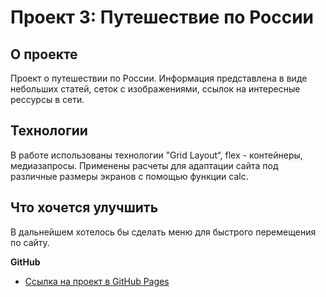 # Проект 3: Путешествие по России

## О проекте ##
Проект о путешествии по России.
Информация представлена в виде небольших статей, сеток с изображениями, ссылок на интересные рессурсы в сети.

## Технологии ##
В работе использованы технологии ”Grid Layout“, flex - контейнеры, медиазапросы. Применены расчеты для адаптации сайта под различные размеры экранов с помощью функции calc.

## Что хочется улучшить ##
В дальнейшем хотелось бы сделать меню для быстрого перемещения по сайту.

**GitHub**
* [Ссылка на проект в GitHub Pages](https://nikolayt1.github.io/russian-travel/index.html)
